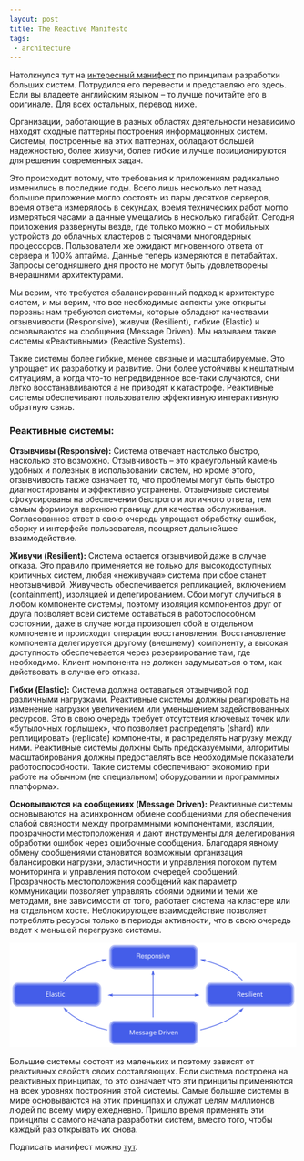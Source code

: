```yaml
---
layout: post
title: The Reactive Manifesto
tags:
 - architecture
---
```


Натолкнулся тут на [интересный манифест](http://www.reactivemanifesto.org/) по принципам разработки больших систем. Потрудился его перевести и представляю его здесь. Если вы владеете английским языком – то лучше почитайте его в оригинале. Для всех остальных, перевод ниже.

Организации, работающие в разных областях деятельности независимо находят сходные паттерны построения информационных систем. Системы, построенные на этих паттернах, обладают большей надежностью, более живучи, более гибкие и лучше позиционируются для решения современных задач.

Это происходит потому, что требования к приложениям радикально изменились в последние годы. Всего лишь несколько лет назад большое приложение могло состоять из пары десятков серверов, время ответа измерялось в секундах, время технических работ могло измеряться часами а данные умещались в несколько гигабайт. Сегодня приложения развернуты везде, где только можно – от мобильных устройств до облачных кластеров с тысячами многоядерных процессоров. Пользователи же ожидают мгновенного ответа от сервера и 100% аптайма. Данные теперь измеряются в петабайтах. Запросы сегодняшнего дня просто не могут быть удовлетворены вчерашними архитектурами.

Мы верим, что требуется сбалансированный подход к архитектуре систем, и мы верим, что все необходимые аспекты уже открыты порознь: нам требуются системы, которые обладают качествами отзывчивости (Responsive), живучи (Resilient), гибкие (Elastic) и основываются на сообщения (Message Driven). Мы называем такие системы «Реактивными» (Reactive Systems).

Такие системы более гибкие, менее связные и масштабируемые. Это упрощает их разработку и развитие. Они более устойчивы к нештатным ситуациям, а когда что-то непредвиденное все-таки случаются, они легко восстанавливаются а не приводят к катастрофе. Реактивные системы обеспечивают пользователю эффективную интерактивную обратную связь.

### Реактивные системы:
**Отзывчивы (Responsive):** Система отвечает настолько быстро, насколько это возможно. Отзывчивость – это краеугольный камень удобных и полезных в использовании систем, но кроме этого, отзывчивость также означает то, что проблемы могут быть быстро диагностированы и эффективно устранены. Отзывчивые системы сфокусированы на обеспечении быстрого и логичного ответа, тем самым формируя верхнюю границу для качества обслуживания. Согласованное ответ в свою очередь упрощает обработку ошибок, сборку и интерфейс пользователя, поощряет дальнейшее взаимодействие.

**Живучи (Resilient):** Система остается отзывчивой даже в случае отказа. Это правило применяется не только для высокодоступных критичных систем, любая «неживучая» система при сбое станет неотзывчивой. Живучесть обеспечивается репликацией, включением (containment), изоляцией и делегированием. Сбои могут случиться в любом компоненте системы, поэтому изоляция компонентов друг от друга позволяет всей системе оставаться в работоспособном состоянии, даже в случае когда произошел сбой в отдельном компоненте и происходит операция восстановления. Восстановление компонента делегируется другому (внешнему) компоненту, а высокая доступность обеспечевается через резервирование там, где необходимо. Клиент компонента не должен задумываться о том, как действовать в случае его отказа.

**Гибки (Elastic):** Система должна оставаться отзывчивой под различными нагрузками. Реактивные системы должны реагировать на изменение нагрузки увеличением или уменьшением задействованных ресурсов. Это в свою очередь требует отсутствия ключевых точек или «бутылочных горлышек», что позволяет распределять (shard) или реплицировать (replicate) компоненты, и распределять нагрузку между ними. Реактивные системы должны быть предсказуемыми, алгоритмы масштабирования должны предоставлять все необходимые показатели работоспособности. Такие системы обеспечивают экономию при работе на обычном (не специальном) оборудовании и программных платформах.

**Основываются на сообщениях (Message Driven):** Реактивные системы основываются на асинхронном обмене сообщениями для обеспечения слабой связности между программными компонентами, изоляции, прозрачности местоположения и дают инструменты для делегирования обработки ошибок через ошибочные сообщения. Благодаря явному обмену сообщениями становится возможным организация балансировки нагрузки, эластичности и управления потоком путем мониторинга и управления потоком очередей сообщений. Прозрачность местоположения сообщений как параметр коммуникации позволяет управлять сбоями одними и теми же методами, вне зависимости от того, работает система на кластере или на отдельном хосте. Неблокирующее взаимодействие позволяет потреблять ресурсы только в периоды активности, что в свою очередь ведет к меньшей перегрузке системы.

![traits](/media/images/reactive-traits.svg)

Большие системы состоят из маленьких и поэтому зависят от реактивных свойств своих составляющих. Если система построена на реактивных принципах, то это означает что эти принципы применяются на всех уровнях построяния этой системы. Самые большие системы в мире основываются на этих принципах и служат целям миллионов людей по всему миру ежедневно. Пришло время применять эти принципы с самого начала разработки систем, вместо того, чтобы каждый раз открывать их снова.

Подписать манифест можно [тут](http://www.reactivemanifesto.org/).
